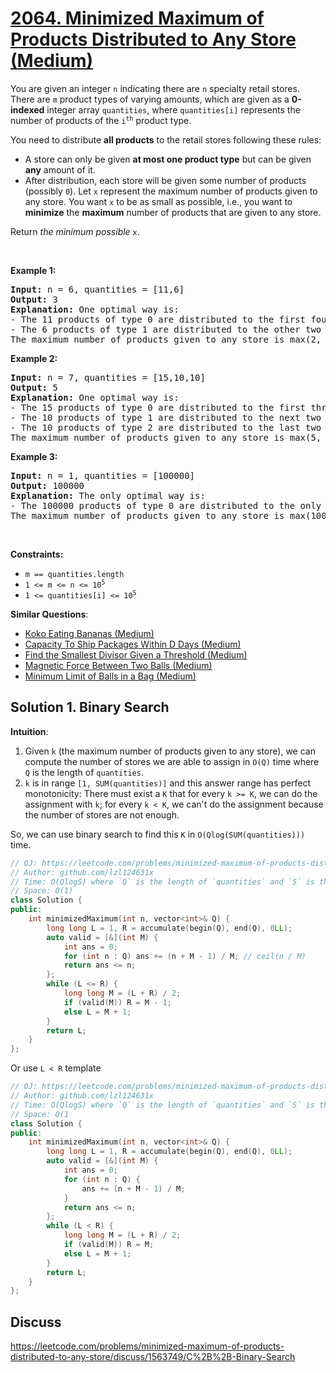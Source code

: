 # [2064. Minimized Maximum of Products Distributed to Any Store (Medium)](https://leetcode.com/problems/minimized-maximum-of-products-distributed-to-any-store/)

<p>You are given an integer <code>n</code> indicating there are <code>n</code> specialty retail stores. There are <code>m</code> product types of varying amounts, which are given as a <strong>0-indexed</strong> integer array <code>quantities</code>, where <code>quantities[i]</code> represents the number of products of the <code>i<sup>th</sup></code> product type.</p>

<p>You need to distribute <strong>all products</strong> to the retail stores following these rules:</p>

<ul>
	<li>A store can only be given <strong>at most one product type</strong> but can be given <strong>any</strong> amount of it.</li>
	<li>After distribution, each store will be given some number of products (possibly <code>0</code>). Let <code>x</code> represent the maximum number of products given to any store. You want <code>x</code> to be as small as possible, i.e., you want to <strong>minimize</strong> the <strong>maximum</strong> number of products that are given to any store.</li>
</ul>

<p>Return <em>the minimum possible</em> <code>x</code>.</p>

<p>&nbsp;</p>
<p><strong>Example 1:</strong></p>

<pre><strong>Input:</strong> n = 6, quantities = [11,6]
<strong>Output:</strong> 3
<strong>Explanation:</strong> One optimal way is:
- The 11 products of type 0 are distributed to the first four stores in these amounts: 2, 3, 3, 3
- The 6 products of type 1 are distributed to the other two stores in these amounts: 3, 3
The maximum number of products given to any store is max(2, 3, 3, 3, 3, 3) = 3.
</pre>

<p><strong>Example 2:</strong></p>

<pre><strong>Input:</strong> n = 7, quantities = [15,10,10]
<strong>Output:</strong> 5
<strong>Explanation:</strong> One optimal way is:
- The 15 products of type 0 are distributed to the first three stores in these amounts: 5, 5, 5
- The 10 products of type 1 are distributed to the next two stores in these amounts: 5, 5
- The 10 products of type 2 are distributed to the last two stores in these amounts: 5, 5
The maximum number of products given to any store is max(5, 5, 5, 5, 5, 5, 5) = 5.
</pre>

<p><strong>Example 3:</strong></p>

<pre><strong>Input:</strong> n = 1, quantities = [100000]
<strong>Output:</strong> 100000
<strong>Explanation:</strong> The only optimal way is:
- The 100000 products of type 0 are distributed to the only store.
The maximum number of products given to any store is max(100000) = 100000.
</pre>

<p>&nbsp;</p>
<p><strong>Constraints:</strong></p>

<ul>
	<li><code>m == quantities.length</code></li>
	<li><code>1 &lt;= m &lt;= n &lt;= 10<sup>5</sup></code></li>
	<li><code>1 &lt;= quantities[i] &lt;= 10<sup>5</sup></code></li>
</ul>


**Similar Questions**:
* [Koko Eating Bananas (Medium)](https://leetcode.com/problems/koko-eating-bananas/)
* [Capacity To Ship Packages Within D Days (Medium)](https://leetcode.com/problems/capacity-to-ship-packages-within-d-days/)
* [Find the Smallest Divisor Given a Threshold (Medium)](https://leetcode.com/problems/find-the-smallest-divisor-given-a-threshold/)
* [Magnetic Force Between Two Balls (Medium)](https://leetcode.com/problems/magnetic-force-between-two-balls/)
* [Minimum Limit of Balls in a Bag (Medium)](https://leetcode.com/problems/minimum-limit-of-balls-in-a-bag/)

## Solution 1. Binary Search

**Intuition**: 
1. Given `k` (the maximum number of products given to any store), we can compute the number of stores we are able to assign in `O(Q)` time where `Q` is the length of `quantities`.
2. `k` is in range `[1, SUM(quantities)]` and this answer range has perfect monotonicity: There must exist a `K` that for every `k >= K`, we can do the assignment with `k`; for every `k < K`, we can't do the assignment because the number of stores are not enough.

So, we can use binary search to find this `K` in `O(Qlog(SUM(quantities)))` time.

```cpp
// OJ: https://leetcode.com/problems/minimized-maximum-of-products-distributed-to-any-store/
// Author: github.com/lzl124631x
// Time: O(QlogS) where `Q` is the length of `quantities` and `S` is the sum of elements in `quantities`.
// Space: O(1)
class Solution {
public:
    int minimizedMaximum(int n, vector<int>& Q) {
        long long L = 1, R = accumulate(begin(Q), end(Q), 0LL);
        auto valid = [&](int M) {
            int ans = 0;
            for (int n : Q) ans += (n + M - 1) / M; // ceil(n / M)
            return ans <= n;
        };
        while (L <= R) {
            long long M = (L + R) / 2;
            if (valid(M)) R = M - 1;
            else L = M + 1;
        }
        return L;
    }
};
```

Or use `L < R` template

```cpp
// OJ: https://leetcode.com/problems/minimized-maximum-of-products-distributed-to-any-store/
// Author: github.com/lzl124631x
// Time: O(QlogS) where `Q` is the length of `quantities` and `S` is the sum of elements in `quantities`.
// Space: O(1
class Solution {
public:
    int minimizedMaximum(int n, vector<int>& Q) {
        long long L = 1, R = accumulate(begin(Q), end(Q), 0LL);
        auto valid = [&](int M) {
            int ans = 0;
            for (int n : Q) {
                ans += (n + M - 1) / M;
            }
            return ans <= n;
        };
        while (L < R) {
            long long M = (L + R) / 2;
            if (valid(M)) R = M;
            else L = M + 1;
        }
        return L;
    }
};
```

## Discuss

https://leetcode.com/problems/minimized-maximum-of-products-distributed-to-any-store/discuss/1563749/C%2B%2B-Binary-Search